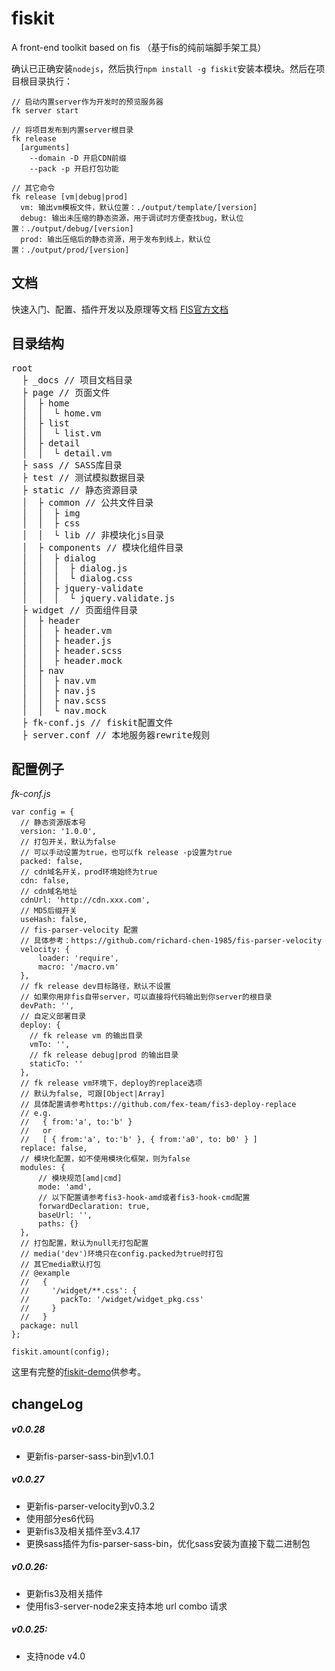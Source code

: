 # fiskit
A front-end toolkit based on fis （基于fis的纯前端脚手架工具）

确认已正确安装`nodejs`，然后执行`npm install -g fiskit`安装本模块。然后在项目根目录执行：

```
// 启动内置server作为开发时的预览服务器
fk server start

// 将项目发布到内置server根目录
fk release
  [arguments]
    --domain -D 开启CDN前缀
    --pack -p 开启打包功能

// 其它命令
fk release [vm|debug|prod]
  vm: 输出vm模板文件，默认位置：./output/template/[version]
  debug: 输出未压缩的静态资源，用于调试时方便查找bug，默认位置：./output/debug/[version]
  prod: 输出压缩后的静态资源，用于发布到线上，默认位置：./output/prod/[version]
```

## 文档
快速入门、配置、插件开发以及原理等文档 [FIS官方文档](http://fis.baidu.com/fis3/docs/beginning/intro.html)

## 目录结构
<pre>
root
  ├ _docs // 项目文档目录
  ├ page // 页面文件
  │  ├ home
  │  │  └ home.vm
  │  ├ list
  │  │  └ list.vm
  │  ├ detail
  │  │  └ detail.vm
  ├ sass // SASS库目录
  ├ test // 测试模拟数据目录
  ├ static // 静态资源目录
  │  ├ common // 公共文件目录
  │  │  ├ img
  │  │  ├ css
  │  │  └ lib // 非模块化js目录
  │  ├ components // 模块化组件目录
  │  │  ├ dialog
  │  │  │  ├ dialog.js
  │  │  │  └ dialog.css
  │  │  ├ jquery-validate
  │  │  │  └ jquery.validate.js
  ├ widget // 页面组件目录
  │  ├ header
  │  │  ├ header.vm
  │  │  ├ header.js
  │  │  ├ header.scss
  │  │  ├ header.mock
  │  ├ nav
  │  │  ├ nav.vm
  │  │  ├ nav.js
  │  │  ├ nav.scss
  │  │  └ nav.mock
  ├ fk-conf.js // fiskit配置文件
  ├ server.conf // 本地服务器rewrite规则
</pre>
## 配置例子
*fk-conf.js*

```
var config = {
  // 静态资源版本号
  version: '1.0.0',
  // 打包开关，默认为false
  // 可以手动设置为true，也可以fk release -p设置为true
  packed: false,
  // cdn域名开关，prod环境始终为true
  cdn: false,
  // cdn域名地址
  cdnUrl: 'http://cdn.xxx.com',
  // MD5后缀开关
  useHash: false,
  // fis-parser-velocity 配置
  // 具体参考：https://github.com/richard-chen-1985/fis-parser-velocity
  velocity: {
      loader: 'require',
      macro: '/macro.vm'
  },
  // fk release dev目标路径，默认不设置
  // 如果你用非fis自带server，可以直接将代码输出到你server的根目录
  devPath: '',
  // 自定义部署目录
  deploy: {
    // fk release vm 的输出目录
    vmTo: '',
    // fk release debug|prod 的输出目录
    staticTo: ''
  },
  // fk release vm环境下，deploy的replace选项
  // 默认为false, 可跟[Object|Array]
  // 具体配置请参考https://github.com/fex-team/fis3-deploy-replace
  // e.g.
  //   { from:'a', to:'b' }
  //   or
  //   [ { from:'a', to:'b' }, { from:'a0', to: b0' } ]
  replace: false,
  // 模块化配置，如不使用模块化框架，则为false
  modules: {
      // 模块规范[amd|cmd]
      mode: 'amd',
      // 以下配置请参考fis3-hook-amd或者fis3-hook-cmd配置
      forwardDeclaration: true,
      baseUrl: '',
      paths: {}
  },
  // 打包配置，默认为null无打包配置
  // media('dev')环境只在config.packed为true时打包
  // 其它media默认打包
  // @example
  //   {
  //     '/widget/**.css': {
  //       packTo: '/widget/widget_pkg.css'
  //     }
  //   }
  package: null
};

fiskit.amount(config);
```
这里有完整的[fiskit-demo](https://github.com/richard-chen-1985/fiskit-demo)供参考。

## changeLog

##### v0.0.28
* 更新fis-parser-sass-bin到v1.0.1

##### v0.0.27
* 更新fis-parser-velocity到v0.3.2
* 使用部分es6代码
* 更新fis3及相关插件至v3.4.17
* 更换sass插件为fis-parser-sass-bin，优化sass安装为直接下载二进制包

##### v0.0.26:
* 更新fis3及相关插件
* 使用fis3-server-node2来支持本地 url combo 请求

##### v0.0.25:
* 支持node v4.0